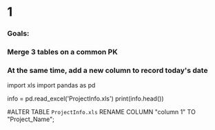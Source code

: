 # 1

### Goals:
### Merge 3 tables on a common PK
### At the same  time, add a new column to record today's date

import xls
import pandas as pd

info = pd.read_excel('ProjectInfo.xls')
print(info.head())

#ALTER TABLE `ProjectInfo.xls` RENAME COLUMN "column 1" TO "Project_Name";
  
  
